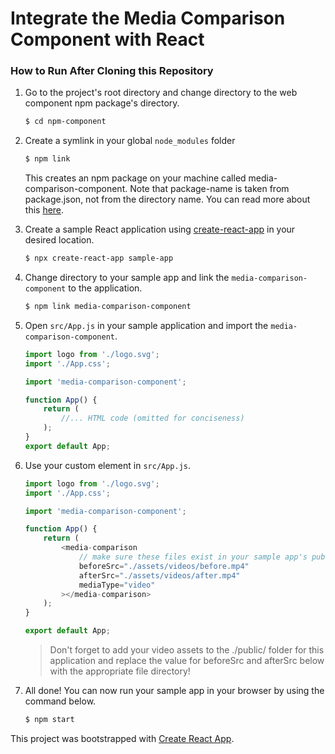 # Integrate the Media Comparison Component with React

### How to Run After Cloning this Repository

1. Go to the project's root directory and change directory to the web component npm package's directory.
    
    ```sh
    $ cd npm-component
    ```

2. Create a symlink in your global `node_modules` folder
    ```sh
    $ npm link
    ```
    This creates an npm package on your machine called media-comparison-component. Note that package-name is taken from package.json, not from the directory name. You can read more about this [here](https://docs.npmjs.com/cli/v8/commands/npm-link/).

3. Create a sample React application using [create-react-app](https://reactjs.org/docs/create-a-new-react-app.html) in your desired location.
    ```sh
    $ npx create-react-app sample-app
    ```

4. Change directory to your sample app and link the `media-comparison-component` to the application.
    ```sh
    $ npm link media-comparison-component
    ```

5. Open `src/App.js` in your sample application and import the `media-comparison-component`. 
    ```js
    import logo from './logo.svg';
    import './App.css';
    
    import 'media-comparison-component';
    
    function App() {
        return (
            //... HTML code (omitted for conciseness)
        );
    }
    export default App;
    ```
 
6. Use your custom element in `src/App.js`.
    ```js
    import logo from './logo.svg';
    import './App.css';
    
    import 'media-comparison-component';
    
    function App() {
        return (
            <media-comparison
                // make sure these files exist in your sample app's public folder
                beforeSrc="./assets/videos/before.mp4"
                afterSrc="./assets/videos/after.mp4"
                mediaType="video"
            ></media-comparison>
        );
    }
    
    export default App;
    ```
    > Don't forget to add your video assets to the ./public/ folder for this application and replace the value for beforeSrc and afterSrc below with the appropriate file directory!

7. All done! You can now run your sample app in your browser by using the command below.
    ```sh
    $ npm start
    ```

This project was bootstrapped with [Create React App](https://github.com/facebook/create-react-app).
